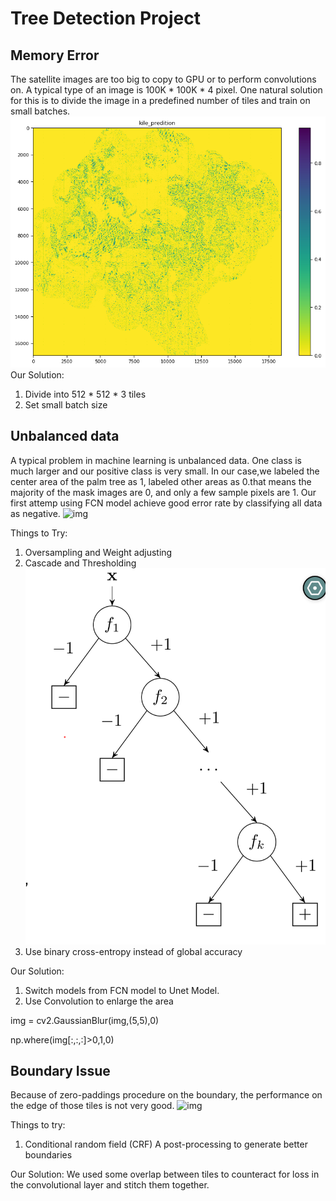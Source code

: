 # Tree Detection Project
## Memory Error
The satellite images are too big to copy to GPU or to perform convolutions on. A typical type of an image is 100K * 100K * 4 pixel. One natural solution for this is to divide the image in a predefined number of tiles and train on small batches.
![img](figs/large.png)
Our Solution:
1. Divide into 512 * 512 * 3 tiles
2. Set small batch size


## Unbalanced data
A typical problem in machine learning is unbalanced data. One class is much larger and our positive class is very small. In our case,we labeled the center area of the palm tree as 1, labeled other areas as 0.that means the majority of the mask images are 0, and only a few sample pixels are 1.
Our first attemp using FCN model achieve good error rate by classifying all data as negative.
![img](figs/imbalance.png)

Things to Try:

1.  Oversampling and Weight adjusting
2.  Cascade and Thresholding
![img](figs/cascade.png)
3. Use binary cross-entropy instead of global accuracy

Our Solution:
1. Switch models from FCN model to Unet Model.
2. Use Convolution to enlarge the area
>
img = cv2.GaussianBlur(img,(5,5),0)
>
np.where(img[:,:,:]>0,1,0)


## Boundary Issue
Because of zero-paddings procedure on the boundary, the performance on the edge of those tiles is not very good.
![img](figs/boundary_issue.png)

Things to try:
1. Conditional random field (CRF) A post-processing to generate better boundaries

Our Solution:
We used some overlap between tiles to counteract for loss in the convolutional layer and stitch them together.

